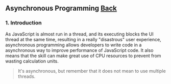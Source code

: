 ## Asynchronous Programming [Back](./../JavaScript.md)

### 1. Introduction

As JavaScript is almost run in a thread, and its executing blocks the UI thread at the same time, resulting in a really "disastrous" user experience, asynchronous programming allows developers to write code in a asynchronous way to improve performance of JavaScript code. It also means that the skill can make great use of CPU resources to prevent from wasting calculation units.

> It's asynchronous, but remember that it does not mean to use multiple threads.

